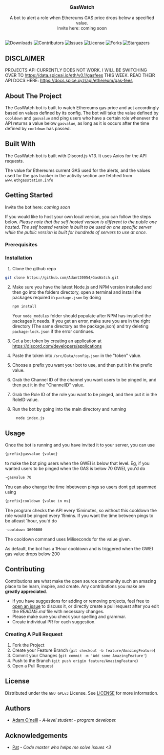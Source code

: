 <br/>
<p align="center">
  <h3 align="center">GasWatch</h3>

  <p align="center">
    A bot to alert a role when Ethereums GAS price drops below a specified value.<br />Invite here: coming soon
    <br/>
    <br/>
  </p>
</p>

![Downloads](https://img.shields.io/github/downloads/AdamT20054/GasWatch/total) ![Contributors](https://img.shields.io/github/contributors/AdamT20054/GasWatch?color=dark-green) ![Issues](https://img.shields.io/github/issues/AdamT20054/GasWatch) ![License](https://img.shields.io/github/license/AdamT20054/GasWatch) ![Forks](https://img.shields.io/github/forks/AdamT20054/GasWatch?style=social) ![Stargazers](https://img.shields.io/github/stars/AdamT20054/GasWatch?style=social)

## DISCLAIMER
PROJECTS API CURRENTLY DOES NOT WORK. I WILL BE SWITCHING OVER TO https://data.spiceai.io/eth/v0.1/gasfees THIS WEEK. READ THEIR API DOCS HERE: https://docs.spice.xyz/api/ethereum/gas-fees


## About The Project

The GasWatch bot is built to watch Ethereums gas price and act accordingly based on values defined by its config. The bot will take the value defined by `cooldown` and `gasvalue` and ping users who have a certain role whenever the API returns a value below `gasvalue`, as long as it is occurs after the time defined by `cooldown` has passed.

## Built With

The GasWatch bot is built with Discord.js V13. It uses Axios for the API requests.

The value for Ethereums current GAS used for the alerts, and the values used for the gas tracker in the activity section are fetched from `www.ethgasstation.info`

## Getting Started

Invite the bot here: *coming soon*



If you would like to host your own local version, you can follow the steps below. *Please note that the self hosted version is different to the public one hosted. The self hosted version is built to be used on one specific server while the public version is built for hundreds of servers to use at once.*

### Prerequisites




### Installation

1. Clone the github repo
```sh
git clone https://github.com/Adamt20054/GasWatch.git
```

2. Make sure you have the latest Node.js and NPM version installed and then go into the folders directory, open a terminal and install the packages required in `package.json` by doing

     ```sh
     npm install
     ```
     Your `node_modules` folder should populate after NPM has installed the packages it needs. If you get an error, make sure you are in the right directory (The same directory as the package.json) and try deleting `package-lock.json` if the error continues.
 
 
 3. Get a bot token by creating an application at https://discord.com/developers/applications

4. Paste the token into `/src/Data/config.json` in the "token" value.

5. Choose a prefix you want your bot to use, and then put it in the prefix value.

6. Grab the Channel ID of the channel you want users to be pinged in, and then put it in the "ChannelID" value.

7. Grab the Role ID of the role you want to be pinged, and then put it in the RoleID value.

6. Run the bot by going into the main directory and running
```sh
     node index.js
```

## Usage

Once the bot is running and you have invited it to your server, you can use
```sh
{prefix}gasvalue {value}
```
to make the bot ping users when the GWEI is below that level.
Eg, if you wanted users to be pinged when the GAS is below 70 GWEI, you'd do
```sh
-gasvalue 70
```


You can also change the time inbetween pings so users dont get spammed using 
```sh
{prefix}cooldown {value in ms}
```
The program checks the API every 15minutes, so without this cooldown the role would be pinged every 15mins. If you want the time between pings to be atleast 1hour, you'd do
```sh
-cooldown 3600000
```
The cooldown command uses Miliseconds for the value given.

As default, the bot has a 1Hour cooldown and is triggered when the GWEI gas value drops below 200

## Contributing

Contributions are what make the open source community such an amazing place to be learn, inspire, and create. Any contributions you make are **greatly appreciated**.
* If you have suggestions for adding or removing projects, feel free to [open an issue](https://github.com/AdamT20054/GasWatch/issues/new) to discuss it, or directly create a pull request after you edit the *README.md* file with necessary changes.
* Please make sure you check your spelling and grammar.
* Create individual PR for each suggestion.

### Creating A Pull Request

1. Fork the Project
2. Create your Feature Branch (`git checkout -b feature/AmazingFeature`)
3. Commit your Changes (`git commit -m 'Add some AmazingFeature'`)
4. Push to the Branch (`git push origin feature/AmazingFeature`)
5. Open a Pull Request

## License

Distributed under the `GNU GPLv3` License. See [LICENSE](https://github.com/AdamT20054/GasWatch/blob/main/LICENSE) for more information.

## Authors

* [Adam O'neill](https://github.com/AdamT20054) - *A-level student* - *program developer.*

## Acknowledgements

* [Pat](https://github.com/AhsokaT) - *Code master who helps me solve issues <3*

